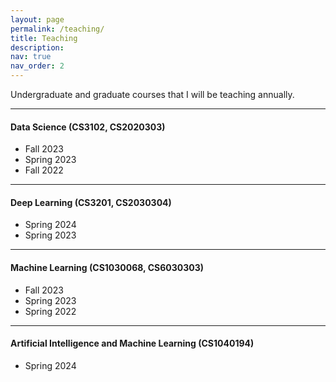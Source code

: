 ```yaml
---
layout: page
permalink: /teaching/
title: Teaching
description:
nav: true
nav_order: 2
---
```


Undergraduate and graduate courses that I will be teaching annually.

***

#### Data Science (CS3102, CS2020303)
- Fall 2023
- Spring 2023
- Fall 2022

***

#### Deep Learning (CS3201, CS2030304)
- Spring 2024
- Spring 2023

***

#### Machine Learning (CS1030068, CS6030303)
- Fall 2023
- Spring 2023
- Spring 2022

***

#### Artificial Intelligence and Machine Learning (CS1040194)
- Spring 2024
